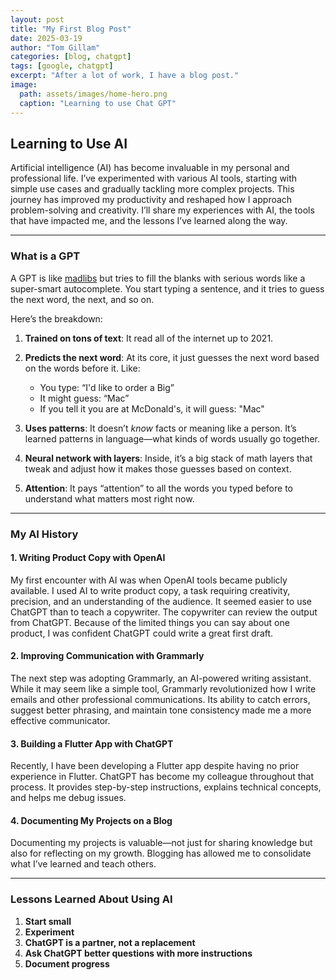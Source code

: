 ```yaml
---
layout: post
title: "My First Blog Post"
date: 2025-03-19
author: "Tom Gillam"
categories: [blog, chatgpt]
tags: [google, chatgpt]
excerpt: "After a lot of work, I have a blog post."
image: 
  path: assets/images/home-hero.png
  caption: "Learning to use Chat GPT"
---
```


## Learning to Use AI

Artificial intelligence (AI) has become invaluable in my personal and professional life. I’ve experimented with various AI tools, starting with simple use cases and gradually tackling more complex projects. This journey has improved my productivity and reshaped how I approach problem-solving and creativity. I’ll share my experiences with AI, the tools that have impacted me, and the lessons I’ve learned along the way.

---

### **What is a GPT**

A GPT is like [madlibs](https://madlibs.com/) but tries to fill the blanks with serious words like a super-smart autocomplete. You start typing a sentence, and it tries to guess the next word, the next, and so on.

Here’s the breakdown:

1. **Trained on tons of text**: It read all of the internet up to 2021.

2. **Predicts the next word**: At its core, it just guesses the next word based on the words before it. Like:
   - You type: “I'd like to order a Big”
   - It might guess: “Mac”
   - If you tell it you are at McDonald's, it will guess: "Mac"

3. **Uses patterns**: It doesn’t *know* facts or meaning like a person. It’s learned patterns in language—what kinds of words usually go together.

4. **Neural network with layers**: Inside, it’s a big stack of math layers that tweak and adjust how it makes those guesses based on context.

5. **Attention**: It pays “attention” to all the words you typed before to understand what matters most right now.

---

### **My AI History**

#### **1. Writing Product Copy with OpenAI**  
My first encounter with AI was when OpenAI tools became publicly available. I used AI to write product copy, a task requiring creativity, precision, and an understanding of the audience. It seemed easier to use ChatGPT than to teach a copywriter. The copywriter can review the output from ChatGPT. Because of the limited things you can say about one product, I was confident ChatGPT could write a great first draft.

#### **2. Improving Communication with Grammarly**  
The next step was adopting Grammarly, an AI-powered writing assistant. While it may seem like a simple tool, Grammarly revolutionized how I write emails and other professional communications. Its ability to catch errors, suggest better phrasing, and maintain tone consistency made me a more effective communicator.

#### **3. Building a Flutter App with ChatGPT**  
Recently, I have been developing a Flutter app despite having no prior experience in Flutter. ChatGPT has become my colleague throughout that process. It provides step-by-step instructions, explains technical concepts, and helps me debug issues.

#### **4. Documenting My Projects on a Blog**  
Documenting my projects is valuable—not just for sharing knowledge but also for reflecting on my growth. Blogging has allowed me to consolidate what I’ve learned and teach others.

---

### **Lessons Learned About Using AI**

1. **Start small**  
2. **Experiment**  
3. **ChatGPT is a partner, not a replacement**  
4. **Ask ChatGPT better questions with more instructions**  
5. **Document progress**  
